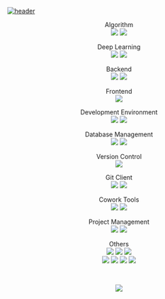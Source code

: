 [![header](https://capsule-render.vercel.app/api?type=waving&color=auto&height=300&section=header&text=Welcome!!&fontSize=90&animation=fadeIn&fontAlignY=38&desc=RuneLune's%20GitHub%20Profile&descAlignY=51&descAlign=62)](#)

<p align="center" display="inline-block">
    Algorithm <br/>
    <img src="https://img.shields.io/static/v1?style=for-the-badge&message=C&color=222222&logo=C&logoColor=A8B9CC&label="> 
    <img src="https://img.shields.io/static/v1?style=for-the-badge&message=C%2B%2B&color=00599C&logo=C%2B%2B&logoColor=FFFFFF&label="> 
</p>
<p align="center" display="inline-block">
    Deep Learning <br/>
    <img src="https://img.shields.io/static/v1?style=for-the-badge&message=PyTorch&color=EE4C2C&logo=PyTorch&logoColor=FFFFFF&label="> 
    <img src="https://img.shields.io/static/v1?style=for-the-badge&message=Lightning&color=792EE5&logo=lightning&logoColor=FFFFFF&label="> 
</p>
<p align="center" display="inline-block">
    Backend <br/>
    <img src="https://img.shields.io/static/v1?style=for-the-badge&message=Node.js&color=339933&logo=Node.js&logoColor=FFFFFF&label=">
    <img src="https://img.shields.io/static/v1?style=for-the-badge&message=Express&color=000000&logo=Express&logoColor=FFFFFF&label=">
</p>
<p align="center" display="inline-block">
    Frontend <br/>
    <img src="https://img.shields.io/static/v1?style=for-the-badge&message=Vue.js&color=222222&logo=Vue.js&logoColor=4FC08D&label=">
</p>
<p align="center" display="inline-block">
    Development Environment <br/>
    <img src="https://img.shields.io/static/v1?style=for-the-badge&message=Visual+Studio&color=5C2D91&logo=Visual+Studio&logoColor=FFFFFF&label=">
    <img src="https://img.shields.io/static/v1?style=for-the-badge&message=Visual+Studio+Code&color=007ACC&logo=Visual+Studio+Code&logoColor=FFFFFF&label=">
</p>
<p align="center" display="inline-block">
    Database Management <br/>
    <img src="https://img.shields.io/static/v1?style=for-the-badge&message=MySQL&color=4479A1&logo=MySQL&logoColor=FFFFFF&label=">
    <img src="https://img.shields.io/static/v1?style=for-the-badge&message=MongoDB&color=47A248&logo=MongoDB&logoColor=FFFFFF&label=">
</p>
<p align="center" display="inline-block">
    Version Control <br/>
    <img src="https://img.shields.io/static/v1?style=for-the-badge&message=Git&color=F05032&logo=Git&logoColor=FFFFFF&label=">
</p>
<p align="center" display="inline-block">
    Git Client <br/>
    <img src="https://img.shields.io/static/v1?style=for-the-badge&message=Sourcetree&color=0052CC&logo=Sourcetree&logoColor=FFFFFF&label=">
    <img src="https://img.shields.io/static/v1?style=for-the-badge&message=GitKraken&color=179287&logo=GitKraken&logoColor=FFFFFF&label=">
</p>
<p align="center" display="inline-block">
    Cowork Tools <br/>
    <img src="https://img.shields.io/static/v1?style=for-the-badge&message=GitHub&color=181717&logo=GitHub&logoColor=FFFFFF&label=">
    <img src="https://img.shields.io/static/v1?style=for-the-badge&message=Bitbucket&color=0052CC&logo=Bitbucket&logoColor=FFFFFF&label=">
</p>
<p align="center" display="inline-block">
    Project Management <br/>
    <img src="https://img.shields.io/static/v1?style=for-the-badge&message=Jira&color=0052CC&logo=Jira&logoColor=FFFFFF&label=">
    <img src="https://img.shields.io/static/v1?style=for-the-badge&message=Trello&color=0052CC&logo=Trello&logoColor=FFFFFF&label=">
</p>
<p align="center" display="inline-block">
    Others <br/>
    <img src="https://img.shields.io/static/v1?style=for-the-badge&message=JavaScript&color=222222&logo=JavaScript&logoColor=F7DF1E&label=">
    <img src="https://img.shields.io/static/v1?style=for-the-badge&message=Passport&color=222222&logo=Passport&logoColor=34E27A&label=">
    <img src="https://img.shields.io/static/v1?style=for-the-badge&message=Python&color=3776AB&logo=Python&logoColor=FFFFFF&label=">
    <br/>
    <img src="https://img.shields.io/static/v1?style=for-the-badge&message=HTML5&color=E34F26&logo=HTML5&logoColor=FFFFFF&label=">
    <img src="https://img.shields.io/static/v1?style=for-the-badge&message=CSS3&color=1572B6&logo=CSS3&logoColor=FFFFFF&label=">
    <img src="https://img.shields.io/static/v1?style=for-the-badge&message=Lua&color=2C2D72&logo=Lua&logoColor=FFFFFF&label">
    <img src="https://img.shields.io/static/v1?style=for-the-badge&message=SQLite&color=003B57&logo=SQLite&logoColor=FFFFFF&label=">
</p>
<br/>
<p align="center">
    <a href="https://solved.ac/runerabbit/" align="center">
        <img src="http://mazassumnida.wtf/api/v2/generate_badge?boj=RuneRabbit">
    </a>
</p>
